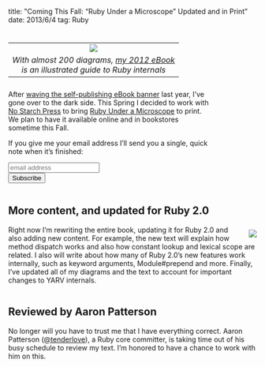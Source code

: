title: "Coming This Fall: “Ruby Under a Microscope” Updated and in Print"
date: 2013/6/4
tag: Ruby

<div style="float: left; padding: 8px 30px 10px 0px;
line-height:16px">
  <table cellpadding="0" cellspacing="0" border="0">
    <tr><td align="center"><a href="https://patshaughnessy.net/ruby-under-a-microscope"><img src="https://patshaughnessy.net/assets/2013/6/4/clipped-logo.png"></a></td></tr>
    <tr><td align="center"><i>With almost 200 diagrams, <a href="https://patshaughnessy.net/ruby-under-a-microscope">my 2012 eBook</a><br/>is an illustrated guide to Ruby internals</i></td></tr>
  </table>
</div>

<div style="float: left; width: 410px">
After <a href="https://patshaughnessy.net/2012/11/27/my-ebook-build-process-and-some-pdf-epub-and-mobi-tips">waving the self-publishing eBook banner</a> last year, I’ve gone over to the
dark side. This Spring I decided to work with <a href="http://nostarch.com">No Starch Press</a> to bring <a href="https://patshaughnessy.net/ruby-under-a-microscope">Ruby
  Under a Microscope</a> to print. We plan to have it available online
and in bookstores sometime this Fall.

<p>
If you give me your email address I’ll send you a single, quick note when it’s finished:
</p>

<div id="mc_embed_signup">
<form action="http://patshaughnessy.us5.list-manage.com/subscribe/post?u=c1de3e9da00a1227aae816e3a&amp;id=19b19a66e1" method="post" id="mc-embedded-subscribe-form" name="mc-embedded-subscribe-form" class="validate" target="_blank" novalidate>
  <label for="mce-EMAIL"></label>
  <input type="email" value="" name="EMAIL" class="email" id="mce-EMAIL" placeholder="email address" required>
  <div class="clear"><input type="submit" value="Subscribe" name="subscribe" id="mc-embedded-subscribe" class="button"></div>
</form>
</div>
</div>

<div style="clear: left"> </div>

## More content, and updated for Ruby 2.0

<div style="float: right; padding: 8px 0px 10px 30px;
line-height:16px">
  <img src="https://patshaughnessy.net/assets/2013/6/4/figure6-26.png">
</div>

Right now I’m rewriting the entire book, updating it for Ruby 2.0 and also
adding new content. For example, the new text will explain how <span class="code">method dispatch</span>
works and also how <span class="code">constant lookup</span> and <span class="code">lexical scope</span> are related. I also will
write about how many of Ruby 2.0’s new features work internally, such as <span class="code">keyword
arguments</span>, <span class="code">Module#prepend</span> and more. Finally, I’ve updated all of my
diagrams and the text to account for important changes to YARV internals.

<div style="clear: left"> </div>

## Reviewed by Aaron Patterson

No longer will you have to trust me that I have everything correct. Aaron
Patterson ([@tenderlove](https://twitter.com/tenderlove)), a Ruby core
committer, is taking time out of his busy schedule to review my text. I’m
honored to have a chance to work with him on this.

<div style="margin-top: 20px; margin-left: 
